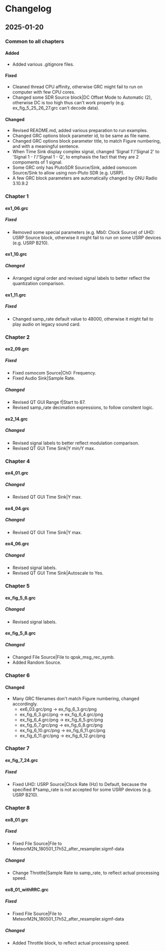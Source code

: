 # Changelog

## 2025-01-20

### Common to all chapters

#### Added

- Added various .gitignore files.

#### Fixed

- Cleaned thread CPU affinity, otherwise GRC might fail to run on computer with few CPU cores.
- Changed some SDR Source block|DC Offset Mode to Automatic (2), otherwise DC is too high thus can't work properly (e.g. ex_fig_5_25_26_27.grc can't decode data).

#### Changed

- Revised README.md, added various preparation to run examples.
- Changed GRC options block parameter id, to be same as file name.
- Changed GRC options block parameter title, to match Figure numbering, and with a meaningful sentence.
- When Time Sink display complex signal, changed 'Signal 1'/'Signal 2' to 'Signal 1 - I'/'Signal 1 - Q', to emphasis the fact that they are 2 compoments of 1 signal.
- Some GRC only has PlutoSDR Source/Sink, added osmocom Source/Sink to allow using non-Pluto SDR (e.g. USRP).
- A few GRC block parameters are automatically changed by GNU Radio 3.10.9.2

### Chapter 1

#### ex1_06.grc

##### Fixed

- Removed some special parameters (e.g. Mb0: Clock Source) of UHD: USRP Source block, otherwise it might fail to run on some USRP devices (e.g. USRP B210).

#### ex1_10.grc

##### Changed

- Arranged signal order and revised signal labels to better reflect the quantization comparison.

#### ex1_11.grc

##### Fixed

- Changed samp_rate default value to 48000, otherwise it might fail to play audio on legacy sound card.

### Chapter 2

#### ex2_09.grc

##### Fixed

- Fixed osmocom Source|Ch0: Frequency.
- Fixed Audio Sink|Sample Rate.

##### Changed

- Revised QT GUI Range f|Start to 87.
- Revised samp_rate decimation expressions, to follow consitent logic.

#### ex2_14.grc

##### Changed

- Revised signal labels to better reflect modulation comparison.
- Revised QT GUI Time Sink|Y min/Y max.

### Chapter 4

#### ex4_01.grc

##### Changed

- Revised QT GUI Time Sink|Y max.

#### ex4_04.grc

##### Changed

- Revised QT GUI Time Sink|Y max.

#### ex4_06.grc

##### Changed

- Revised signal labels.
- Revised QT GUI Time Sink|Autoscale to Yes.

### Chapter 5

#### ex_fig_5_6.grc

##### Changed

- Revised signal labels.

#### ex_fig_5_8.grc

##### Changed

- Changed File Source|File to qpsk_msg_rec_symb.
- Added Random Source.

### Chapter 6

#### Changed

- Many GRC filenames don't match Figure numbering, changed accordingly.
  - ex6_03.grc/png      -> ex_fig_6_3.grc/png
  - ex_fig_6_3.grc/png  -> ex_fig_6_4.grc/png
  - ex_fig_6_4.grc/png  -> ex_fig_6_5.grc/png
  - ex_fig_6_7.grc/png  -> ex_fig_6_8.grc/png
  - ex_fig_6_10.grc/png -> ex_fig_6_11.grc/png
  - ex_fig_6_11.grc/png -> ex_fig_6_12.grc/png

### Chapter 7

#### ex_fig_7_24.grc

##### Fixed

- Fixed UHD: USRP Source|Clock Rate (Hz) to Default, because the specified 8*samp_rate is not accepted for some USRP devices (e.g. USRP B210).

### Chapter 8

#### ex8_01.grc

##### Fixed

- Fixed File Source|File to MeteorM2N_180501_17h52_after_resampler.sigmf-data

##### Changed

- Change Throttle|Sample Rate to samp_rate, to reflect actual processing speed.

#### ex8_01_withRRC.grc

##### Fixed

- Fixed File Source|File to MeteorM2N_180501_17h52_after_resampler.sigmf-data

##### Changed

- Added Throttle block, to reflect actual processing speed.
